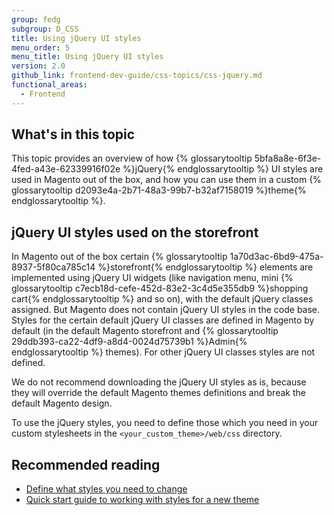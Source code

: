 ```yaml
---
group: fedg
subgroup: D_CSS
title: Using jQuery UI styles
menu_order: 5
menu_title: Using jQuery UI styles
version: 2.0
github_link: frontend-dev-guide/css-topics/css-jquery.md
functional_areas:
  - Frontend
---
```


<h2>What's in this topic</h2>

This topic provides an overview of how {% glossarytooltip 5bfa8a8e-6f3e-4fed-a43e-62339916f02e %}jQuery{% endglossarytooltip %} UI styles are used in Magento out of the box, and how you can use them in a custom {% glossarytooltip d2093e4a-2b71-48a3-99b7-b32af7158019 %}theme{% endglossarytooltip %}.

## jQuery UI styles used on the storefront

In Magento out of the box certain {% glossarytooltip 1a70d3ac-6bd9-475a-8937-5f80ca785c14 %}storefront{% endglossarytooltip %} elements are implemented using jQuery UI widgets (like navigation menu, mini {% glossarytooltip c7ecb18d-cefe-452d-83e2-3c4d5e355db9 %}shopping cart{% endglossarytooltip %} and so on), with the default jQuery classes assigned. But Magento does not contain jQuery UI styles in the code base. Styles for the certain default jQuery UI classes are defined in Magento by default (in the default Magento storefront and {% glossarytooltip 29ddb393-ca22-4df9-a8d4-0024d75739b1 %}Admin{% endglossarytooltip %} themes). For other jQuery UI classes styles are not defined. 

We do not recommend downloading the jQuery UI styles as is, because they will override the default Magento themes definitions and break the default Magento design. 

To use the jQuery styles, you need to define those which you need in your custom stylesheets in the `<your_custom_theme>/web/css` directory. 

## Recommended reading

- [Define what styles you need to change]({{page.baseurl}}/frontend-dev-guide/themes/debug-theme.html#debug-theme-style)
- [Quick start guide to working with styles for a new theme]({{page.baseurl}}/frontend-dev-guide/css-guide/css_quick_guide_overview.html)

